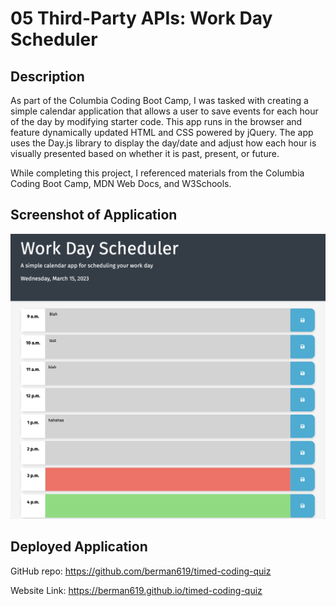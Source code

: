 # 05 Third-Party APIs: Work Day Scheduler

## Description

As part of the Columbia Coding Boot Camp, I was tasked with creating a simple calendar application that allows a user to save events for each hour of the day by modifying starter code. This app runs in the browser and feature dynamically updated HTML and CSS powered by jQuery. The app uses the Day.js library to display the day/date and adjust how each hour is visually presented based on whether it is past, present, or future. 

While completing this project, I referenced materials from the Columbia Coding Boot Camp, MDN Web Docs, and W3Schools.

## Screenshot of Application

![screenshot](/Assets/Screenshot%202023-03-15%20at%203.19.48%20PM.png)

## Deployed Application

GitHub repo: https://github.com/berman619/timed-coding-quiz

Website Link: https://berman619.github.io/timed-coding-quiz 